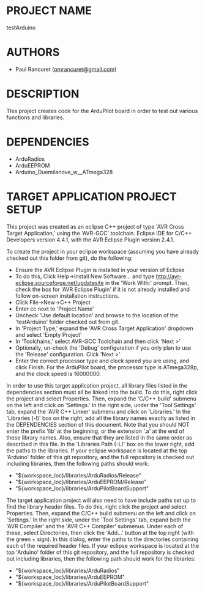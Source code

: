 # PROJECT NAME

testArduino
  
# AUTHORS

* Paul Rancuret (pmrancuret@gmail.com)

# DESCRIPTION

This project creates code for the ArduPilot board in order to test out various functions and libraries.

# DEPENDENCIES

* ArduRadios
* ArduEEPROM
* Arduino_Duemilanove_w__ATmega328
  
# TARGET APPLICATION PROJECT SETUP

This project was created as an eclipse C++ project of type 'AVR Cross Target Application,' using the 'AVR-GCC' toolchain. Eclipse IDE for C/C++ Developers version 4.4.1, with the AVR Eclipse Plugin version 2.4.1.
  
To create the project in your eclipse workspace (assuming you have already checked out this folder from git), do the following:
* Ensure the AVR Eclipse Plugin is installed in your version of Eclipse
 * To do this, Click Help->Install New Software... and type http://avr-eclipse.sourceforge.net/updatesite in the 'Work With:' prompt.  Then, check the box for 'AVR Eclipse Plugin' if it is not already installed and follow on-screen installation instructions.
* Click File->New->C++ Project
* Enter cc next to 'Project Name'
* Uncheck 'Use default location' and browse to the location of the 'testArduino' folder checked out from git.
* In 'Project Type,' expand the 'AVR Cross Target Application' dropdown and select 'Empty Project'
* In 'Toolchains,' select AVR-GCC Toolchain and then click 'Next >'
* Optionally, un-check the 'Debug' configuration if you only plan to use the 'Release' configuration.  Click 'Next >'
* Enter the correct processor type and clock speed you are using, and click Finish.  For the ArduPilot board, the processor type is ATmega328p, and the clock speed is 16000000.
  
In order to use this target application project, all library files listed in the dependencies section must all be linked into the build.  To do this, right click the project and select Properties.  Then, expand the 'C/C++ build' submenu on the left and click on 'Settings.'  In the right side, under the 'Tool Settings' tab, expand the 'AVR C++ Linker' submenu and click on 'Libraries.'  In the 'Libraries (-l)' box on the right, add all the library names exactly as listed in the DEPENDENCIES section of this document.  Note that you should NOT enter the prefix 'lib' at the beginning, or the extension '.a' at the end of these library names.  Also, ensure that they are listed in the same order as described in this file.  In the 'Libraries Path (-L)' box on the lower right, add the paths to the libraries.  If your eclipse workspace is located at the top 'Arduino' folder of this git repository, and the full repository is checked out including libraries, then the following paths should work:
* "${workspace_loc}/libraries/ArduRadios/Release"
* "${workspace_loc}/libraries/ArduEEPROM/Release"
* "${workspace_loc}/libraries/ArduPilotBoardSupport"
 
The target application project will also need to have include paths set up to find the library header files.  To do this, right click the project and select Properties.  Then, expand the C/C++ build submenu on the left and click on 'Settings.'  In the right side, under the 'Tool Settings' tab, expand both the 'AVR Compiler' and the 'AVR C++ Compiler' submenus.  Under each of these, select Directories, then click the 'Add...' button at the top right (with the green + sign).  In this dialog, enter the paths to the directories containing each of the required header files. If your eclipse workspace is located at the top 'Arduino' folder of this git repository, and the full repository is checked out including libraries, then the following path should work for the libraries:
* "${workspace_loc}/libraries/ArduRadios"
* "${workspace_loc}/libraries/ArduEEPROM"
* "${workspace_loc}/libraries/ArduPilotBoardSupport"